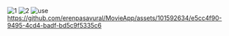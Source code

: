 ![1](https://github.com/erenpasavural/MovieApp/assets/101592634/e1f6fc76-e670-425d-be40-30e34d2401ff)
![2](https://github.com/erenpasavural/MovieApp/assets/101592634/42a81657-4cee-4a13-ac21-715b77e3efe2)
![use](https://github.com/erenpasavural/MovieApp/assets/101592634/f78ceb4a-46f9-41a6-a745-473151399873)
https://github.com/erenpasavural/MovieApp/assets/101592634/e5cc4f90-9495-4cd4-badf-bd5c9f5335c6
